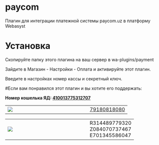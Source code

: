 # paycom
Плагин для интеграции платежной системы paycom.uz в платформу Webasyst

# Установка
<p>
Скопируйте папку этого плагина на ваш сервер в wa-plugins/payment
</p>
<p>
Зайдите в Магазин - Настройки - Оплата и активируйте этот плагин.
</p>
<p>
Введите в настройках номер кассы и секретный ключ.
</p>

#Если вам понравился этот плагин и вы хотите его поддержать:
<p><strong>
	Номер кошелька ЯД: <a href="https://money.yandex.ru/to/410013775312707" target="_blank">410013775312707</a>
	</strong><br>
</p>
<table>
<tbody>
<tr>
	<td width="250">
		<a href="https://qiwi.com/p/79180818080" target="_blank"><img src="https://corp.qiwi.com//dam/jcr:95ab4e1a-0291-4a91-93a3-4ed0dbf15a8d/qiwi-2x-koshelek.png"></a>
	</td>
	<td>
		<a href="https://qiwi.com/p/79180818080" target="_blank">79180818080</a>
	</td>
</tr>
</tbody>
</table>
<table cellspacing="0" border="0">
<tbody>
<tr>
	<td width="250">
		<img src="https://www.webmoney.ru/img/icons/wmlogo_vector_blue.png">
	</td>
	<td>
		R314489779320<br>Z084070737467<br>E701345586047<br>
	</td>
</tr>
</tbody>
</table>

